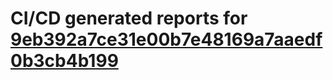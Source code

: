 # CI/CD generated reports for [9eb392a7ce31e00b7e48169a7aaedf0b3cb4b199](https://github.com/hydephp/develop/commit/9eb392a7ce31e00b7e48169a7aaedf0b3cb4b199)

